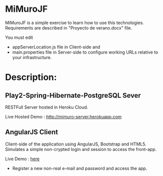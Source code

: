 MiMuroJF
========

MiMuroJF is a simple exercise to learn how to use this technologies.
Requirements are described in "Proyecto de verano.docx" file.

You must edit 
  - appServerLocation.js file in Client-side and
  - main.properties file in Server-side 
to configure working URLs relative to your infrastructure.

Description:
============

Play2-Spring-Hibernate-PostgreSQL Sever
---------------------------------------
RESTFull Server hosted in Heroku Cloud.

Live Hosted Demo : http://mimuro-server.herokuapp.com

AngularJS Client
----------------
Client-side of the application using AngularJS, Bootstrap and HTML5.
Simulates a simple non-crypted login and session to access the front-app.

Live Demo : [here](http://foobar.cf/chat)
* Register a new non-real e-mail and password and access the app.
